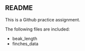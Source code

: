 
## README

This is a Github practice assignment.

The following files are included:
  
- beak_length
- finches_data

